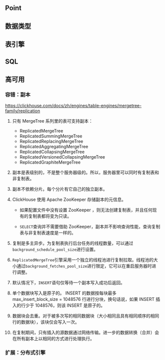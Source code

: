 ## Point

## 数据类型

## 表引擎

## SQL

## 高可用

### 容错：副本
https://clickhouse.com/docs/zh/engines/table-engines/mergetree-family/replication

1. 只有 MergeTree 系列里的表可支持副本：

    - ReplicatedMergeTree
    - ReplicatedSummingMergeTree
    - ReplicatedReplacingMergeTree
    - ReplicatedAggregatingMergeTree
    - ReplicatedCollapsingMergeTree
    - ReplicatedVersionedCollapsingMergeTree
    - ReplicatedGraphiteMergeTree

2. 副本是表级别的，不是整个服务器级的。所以，服务器里可以同时有复制表和非复制表。

3. 副本不依赖分片。每个分片有它自己的独立副本。

4. ClickHouse 使用 Apache ZooKeeper 存储副本的元信息。

    - 如果配置文件中没有设置 ZooKeeper ，则无法创建复制表，并且任何现有的复制表都将变为只读。

    - `SELECT`查询并不需要借助 ZooKeeper，副本并不影响查询性能，查询复制表与非复制表速度是一样的。

5. 复制是多主异步。为复制表执行后台任务的线程数量，可以通过`background_schedule_pool_size`进行设置。

6. `ReplicatedMergeTree`引擎采用一个独立的线程池进行复制拉取。线程池的大小通过`background_fetches_pool_size`进行限定，它可以在重启服务器时进行调整。

7. 默认情况下，`INSERT`语句仅等待一个副本写入成功后返回。

8. 单个数据块写入是原子的。 INSERT 的数据按每块最多 max_insert_block_size = 1048576 行进行分块，换句话说，如果 INSERT 插入的行少于 1048576，则该 INSERT 是原子的。

9.  数据块会去重。对于被多次写的相同数据块（大小相同且具有相同顺序的相同行的数据块），该块仅会写入一次。

10. 在复制期间，只有插入的源数据通过网络传输。进一步的数据转换（合并）会在所有副本上以相同的方式进行处理执行。

### 扩展：分布式引擎